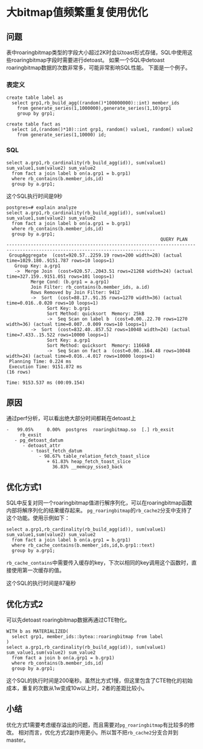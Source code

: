 # 大bitmap值频繁重复使用优化

## 问题

表中roaringbitmap类型的字段大小超过2K时会以toast形式存储，SQL中使用这些roaringbitmap字段时需要进行detoast。
如果一个SQL中detoast roaringbitmap数据的次数非常多，可能非常影响SQL性能。
下面是一个例子。

### 表定义

```
create table label as
  select grp1,rb_build_agg((random()*100000000)::int) member_ids
    from generate_series(1,1000000),generate_series(1,10)grp1
    group by grp1;

create table fact as
  select id,(random()*10)::int grp1, random() value1, random() value2
    from generate_series(1,10000) id;
```

### SQL

```
select a.grp1,rb_cardinality(rb_build_agg(id)), sum(value1) sum_value1,sum(value2) sum_value2
  from fact a join label b on(a.grp1 = b.grp1)
  where rb_contains(b.member_ids,id)
  group by a.grp1;
```

这个SQL执行时间是9秒
```
postgres=# explain analyze
select a.grp1,rb_cardinality(rb_build_agg(id)), sum(value1) sum_value1,sum(value2) sum_value2
  from fact a join label b on(a.grp1 = b.grp1)
  where rb_contains(b.member_ids,id)
  group by a.grp1;
                                                         QUERY PLAN                                                          
-----------------------------------------------------------------------------------------------------------------------------
 GroupAggregate  (cost=920.57..2259.19 rows=200 width=28) (actual time=1029.180..9151.787 rows=10 loops=1)
   Group Key: a.grp1
   ->  Merge Join  (cost=920.57..2043.51 rows=21268 width=24) (actual time=327.159..9151.051 rows=101 loops=1)
         Merge Cond: (b.grp1 = a.grp1)
         Join Filter: rb_contains(b.member_ids, a.id)
         Rows Removed by Join Filter: 9412
         ->  Sort  (cost=88.17..91.35 rows=1270 width=36) (actual time=0.016..0.020 rows=10 loops=1)
               Sort Key: b.grp1
               Sort Method: quicksort  Memory: 25kB
               ->  Seq Scan on label b  (cost=0.00..22.70 rows=1270 width=36) (actual time=0.007..0.009 rows=10 loops=1)
         ->  Sort  (cost=832.40..857.52 rows=10048 width=24) (actual time=7.433..15.522 rows=10000 loops=1)
               Sort Key: a.grp1
               Sort Method: quicksort  Memory: 1166kB
               ->  Seq Scan on fact a  (cost=0.00..164.48 rows=10048 width=24) (actual time=0.016..4.017 rows=10000 loops=1)
 Planning Time: 0.224 ms
 Execution Time: 9151.872 ms
(16 rows)

Time: 9153.537 ms (00:09.154)
```

## 原因

通过perf分析，可以看出绝大部分时间都耗在detoast上

```
-   99.05%     0.00%  postgres  roaringbitmap.so  [.] rb_exsit
     rb_exsit
   - pg_detoast_datum
      - detoast_attr
         - toast_fetch_datum
            - 98.67% table_relation_fetch_toast_slice
               + 61.83% heap_fetch_toast_slice
                 36.83% __memcpy_ssse3_back
```

## 优化方式1

SQL中反复对同一个roaringbitmap值进行解序列化，可以在roaringbitmap函数内部将解序列化的结果缓存起来。
`pg_roaringbitmap`的`rb_cache2`分支中支持了这个功能。使用示例如下：

```
select a.grp1,rb_cardinality(rb_build_agg(id)), sum(value1) sum_value1,sum(value2) sum_value2
  from fact a join label b on(a.grp1 = b.grp1)
  where rb_cache_contains(b.member_ids,id,b.grp1::text)
  group by a.grp1;
```

`rb_cache_contains`中需要传入缓存的key，下次以相同的key调用这个函数时，直接使用第一次缓存的值。

这个SQL的执行时间是87毫秒


## 优化方式2

可以先detoast roaringbitmap数据再通过CTE物化。

```
WITH b as MATERIALIZED(
  select grp1, member_ids::bytea::roaringbitmap from label
)
select a.grp1,rb_cardinality(rb_build_agg(id)), sum(value1) sum_value1,sum(value2) sum_value2
  from fact a join b on(a.grp1 = b.grp1)
  where rb_contains(b.member_ids,id)
  group by a.grp1;
```

这个SQL的执行时间是200毫秒。虽然比方式1慢，但这里包含了CTE物化的初始成本，重复的次数从1w变成10w以上时，2者的差距比较小。

## 小结

优化方式1需要考虑缓存溢出的问题，而且需要对`pg_roaringbitmap`有比较多的修改。
相对而言，优化方式2副作用更小。所以暂不把`rb_cache2`分支合并到master。
